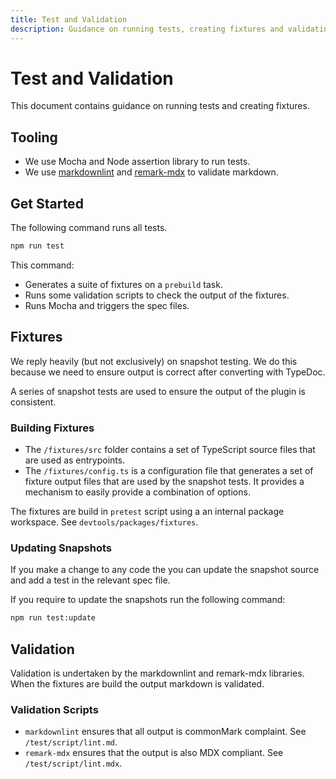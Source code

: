 ```yaml
---
title: Test and Validation
description: Guidance on running tests, creating fixtures and validating output.
---
```


# Test and Validation

This document contains guidance on running tests and creating fixtures.

## Tooling

- We use Mocha and Node assertion library to run tests.
- We use [markdownlint](https://github.com/DavidAnson/markdownlint) and [remark-mdx](https://mdxjs.com/packages/remark-mdx/) to validate markdown.

## Get Started

The following command runs all tests.

```bash
npm run test
```

This command:

- Generates a suite of fixtures on a `prebuild` task.
- Runs some validation scripts to check the output of the fixtures.
- Runs Mocha and triggers the spec files.

## Fixtures

We reply heavily (but not exclusively) on snapshot testing. We do this because we need to ensure output is correct
after converting with TypeDoc.

A series of snapshot tests are used to ensure the output of the plugin is consistent.

### Building Fixtures

- The `/fixtures/src` folder contains a set of TypeScript source files that are used as entrypoints.
- The `/fixtures/config.ts` is a configuration file that generates a set of fixture output files that are used by the snapshot tests. It provides a mechanism to easily provide a combination of options.

The fixtures are build in `pretest` script using a an internal package workspace. See `devtools/packages/fixtures`.

### Updating Snapshots

If you make a change to any code the you can update the snapshot source and add a test in the relevant spec file.

If you require to update the snapshots run the following command:

```bash
npm run test:update
```

## Validation

Validation is undertaken by the markdownlint and remark-mdx libraries.
When the fixtures are build the output markdown is validated.

### Validation Scripts

- `markdownlint` ensures that all output is commonMark complaint. See `/test/script/lint.md`.
- `remark-mdx` ensures that the output is also MDX compliant. See `/test/script/lint.mdx`.
